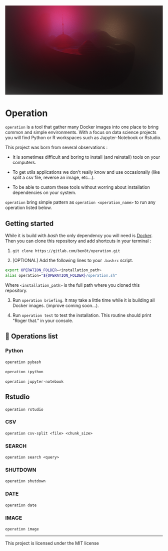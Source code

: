 ![logo](operation/misc/logo.png)

# Operation

`operation` is a tool that gather many Docker images into one place to bring common and simple environments. With a focus on data science projects you will find Python or R workspaces such as Jupyter-Notebook or Rstudio.

This project was born from several observations :

* It is sometimes difficult and boring to install (and reinstall) tools on your computers.

* To get utils applications we don't really know and use occasionally (like split a csv file, reverse an image, etc...).

* To be able to custom these tools without worring about installation dependencies on your system.

`operation` bring simple pattern as `operation <operation_name>` to run any operation listed below. 

## Getting started

While it is build with *bash* the only dependency you will need is [Docker](https://docs.docker.com/install/). Then you can clone this repository and add shortcuts in your terminal :

1. `git clone https://gitlab.com/ben8t/operation.git`

2. [OPTIONAL] Add the following lines to your `.bashrc` script.

```bash
export OPERATION_FOLDER=<installation_path>
alias operation="${OPERATION_FOLDER}/operation.sh"
```

Where `<installation_path>` is the full path where you cloned this repository.

3. Run `operation briefing`. It may take a little time while it is building all Docker images. (improve coming soon...).

4. Run `operation test` to test the installation. This routine should print "Roger that." in your console.

## :round_pushpin: Operations list

### Python

`operation pybash`

`operation ipython`

`operation jupyter-notebook`

## Rstudio

`operation rstudio`

### CSV

`operation csv-split <file> <chunk_size>`

### SEARCH

`operation search <query>`

### SHUTDOWN

`operation shutdown`

### DATE

`operation date`

### IMAGE

`operation image`

---

This project is licensed under the MIT license
